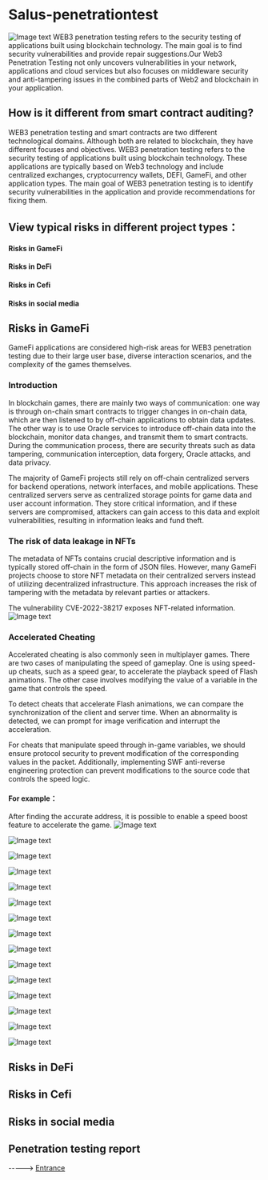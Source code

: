 # Salus-penetrationtest
![Image text](/pic/back.png)
WEB3 penetration testing refers to the security testing of applications built using blockchain technology. The main goal is to find security vulnerabilities and provide repair suggestions.Our Web3 Penetration Testing not only uncovers vulnerabilities in your network, applications and cloud services but also focuses on middleware security and anti-tampering issues in the combined parts of Web2 and blockchain in your application.

## How is it different from smart contract auditing?
WEB3 penetration testing and smart contracts are two different technological domains. Although both are related to blockchain, they have different focuses and objectives. WEB3 penetration testing refers to the security testing of applications built using blockchain technology. These applications are typically based on Web3 technology and include centralized exchanges, cryptocurrency wallets, DEFI, GameFi, and other application types. The main goal of WEB3 penetration testing is to identify security vulnerabilities in the application and provide recommendations for fixing them.

## View typical risks in different project types：

#### Risks in GameFi
#### Risks in DeFi
#### Risks in Cefi
#### Risks in social media

## Risks in GameFi
GameFi applications are considered high-risk areas for WEB3 penetration testing due to their large user base, diverse interaction scenarios, and the complexity of the games themselves.
### Introduction
In blockchain games, there are mainly two ways of communication: one way is through on-chain smart contracts to trigger changes in on-chain data, which are then listened to by off-chain applications to obtain data updates. The other way is to use Oracle services to introduce off-chain data into the blockchain, monitor data changes, and transmit them to smart contracts. During the communication process, there are security threats such as data tampering, communication interception, data forgery, Oracle attacks, and data privacy.

The majority of GameFi projects still rely on off-chain centralized servers for backend operations, network interfaces, and mobile applications. These centralized servers serve as centralized storage points for game data and user account information. They store critical information, and if these servers are compromised, attackers can gain access to this data and exploit vulnerabilities, resulting in information leaks and fund theft.
### The risk of data leakage in NFTs
The metadata of NFTs contains crucial descriptive information and is typically stored off-chain in the form of JSON files. However, many GameFi projects choose to store NFT metadata on their centralized servers instead of utilizing decentralized infrastructure. This approach increases the risk of tampering with the metadata by relevant parties or attackers.

The vulnerability CVE-2022-38217 exposes NFT-related information.
![Image text](/pic/game1.avif)
### Accelerated Cheating
Accelerated cheating is also commonly seen in multiplayer games. There are two cases of manipulating the speed of gameplay. One is using speed-up cheats, such as a speed gear, to accelerate the playback speed of Flash animations. The other case involves modifying the value of a variable in the game that controls the speed.

To detect cheats that accelerate Flash animations, we can compare the synchronization of the client and server time. When an abnormality is detected, we can prompt for image verification and interrupt the acceleration.

For cheats that manipulate speed through in-game variables, we should ensure protocol security to prevent modification of the corresponding values in the packet. Additionally, implementing SWF anti-reverse engineering protection can prevent modifications to the source code that controls the speed logic.

#### For example：
After finding the accurate address, it is possible to enable a speed boost feature to accelerate the game.
![Image text](/pic/game2.png)

![Image text](/pic/game3.gif)

![Image text](/pic/game4.png)

![Image text](/pic/game5.png)

![Image text](/pic/game6.png)

![Image text](/pic/game7.png)

![Image text](/pic/game8.png)

![Image text](/pic/game9.png)

![Image text](/pic/game10.png)

![Image text](/pic/game11.png)

![Image text](/pic/game12.png)

![Image text](/pic/game13.png)

![Image text](/pic/game14.png)

![Image text](/pic/game15.png)

![Image text](/pic/game16.png)

## Risks in DeFi

## Risks in Cefi

## Risks in social media

## Penetration testing report

-----> [Entrance](/report/)



